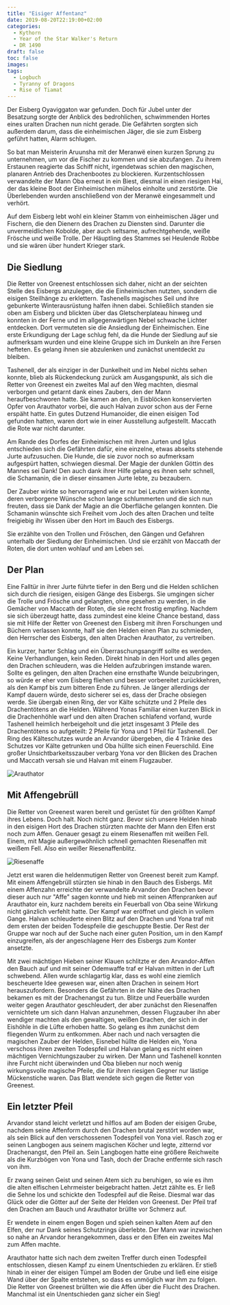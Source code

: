 ```yaml
---
title: "Eisiger Affentanz"
date: 2019-08-20T22:19:00+02:00
categories:
  - Kythorn
  - Year of the Star Walker's Return
  - DR 1490
draft: false
toc: false
images:
tags: 
  - Logbuch
  - Tyranny of Dragons
  - Rise of Tiamat
---
```


Der Eisberg Oyaviggaton war gefunden. Doch für Jubel unter der Besatzung sorgte der Anblick des bedrohlichen, schwimmenden Hortes eines uralten Drachen nun nicht gerade. Die Gefährten sorgten sich außerdem darum, dass die einheimischen Jäger, die sie zum Eisberg geführt hatten, Alarm schlugen.

So bat man Meisterin Aruunsha mit der Meranwë einen kurzen Sprung zu unternehmen, um vor die Fischer zu kommen und sie abzufangen. Zu ihrem Erstaunen reagierte das Schiff nicht, irgendetwas schien den magischen, planaren Antrieb des Drachenbootes zu blockieren. Kurzentschlossen verwandelte der Mann Oba erneut in ein Biest, diesmal in einen riesigen Hai, der das kleine Boot der Einheimischen mühelos einholte und zerstörte. Die Überlebenden wurden anschließend von der Meranwë eingesammelt und verhört.

Auf dem Eisberg lebt wohl ein kleiner Stamm von einheimischen Jäger und Fischern, die den Dienern des Drachen zu Diensten sind. Darunter die unvermeidlichen Kobolde, aber auch seltsame, aufrechtgehende, weiße Frösche und weiße Trolle. Der Häuptling des Stammes sei Heulende Robbe und sie wären über hundert Krieger stark.

## Die Siedlung

Die Retter von Greenest entschlossen sich daher, nicht an der seichten Stelle des Eisbergs anzulegen, die die Einheimischen nutzten, sondern die eisigen Steilhänge zu erklettern. Tashenells magisches Seil und ihre gebunkerte Winterausrüstung halfen ihnen dabei. Schließlich standen sie oben am Eisberg und blickten über das Gletscherplateau hinweg und konnten in der Ferne und im allgegenwärtigen Nebel schwache Lichter entdecken. Dort vermuteten sie die Ansiedlung der Einheimischen. Eine erste Erkundigung der Lage schlug fehl, da die Hunde der Siedlung auf sie aufmerksam wurden und eine kleine Gruppe sich im Dunkeln an ihre Fersen hefteten. Es gelang ihnen sie abzulenken und zunächst unentdeckt zu bleiben.

Tashenell, der als einziger in der Dunkelheit und im Nebel nichts sehen konnte, blieb als Rückendeckung zurück am Ausgangspunkt, als sich die Retter von Greenest ein zweites Mal auf den Weg machten, diesmal verborgen und getarnt dank eines Zaubers, den der Mann heraufbeschworen hatte. Sie kamen an den, in Eisblöcken konservierten Opfer von Arauthator vorbei, die auch Halvan zuvor schon aus der Ferne erspäht hatte. Ein gutes Dutzend Humanoider, die einen eisigen Tod gefunden hatten, waren dort wie in einer Ausstellung aufgestellt. Maccath die Rote war nicht darunter.

Am Rande des Dorfes der Einheimischen mit ihren Jurten und Iglus entschieden sich die Gefährten dafür, eine einzelne, etwas abseits stehende Jurte aufzusuchen. Die Hunde, die sie zuvor noch so aufmerksam aufgespürt hatten, schwiegen diesmal. Der Magie der dunklen Göttin des Mannes sei Dank! Den auch dank ihrer Hilfe gelang es ihnen sehr schnell, die Schamanin, die in dieser einsamen Jurte lebte, zu bezaubern. 

Der Zauber wirkte so hervorragend wie er nur bei Leuten wirken konnte, deren verborgene Wünsche schon lange schlummerten und die sich nun freuten, dass sie Dank der Magie an die Oberfläche gelangen konnten. Die Schamanin wünschte sich Freiheit vom Joch des alten Drachen und teilte freigiebig ihr Wissen über den Hort im Bauch des Eisbergs.

Sie erzählte von den Trollen und Fröschen, den Gängen und Gefahren unterhalb der Siedlung der Einheimischen. Und sie erzählt von Maccath der Roten, die dort unten wohlauf und am Leben sei.

## Der Plan

Eine Falltür in ihrer Jurte führte tiefer in den Berg und die Helden schlichen sich durch die riesigen, eisigen Gänge des Eisbergs. Sie umgingen sicher die Trolle und Frösche und gelangten, ohne gesehen zu werden, in die Gemächer von Maccath der Roten, die sie recht frostig empfing. Nachdem sie sich überzeugt hatte, dass zumindest eine kleine Chance bestand, dass sie mit Hilfe der Retter von Greenest den Eisberg mit ihren Forschungen und Büchern verlassen konnte, half sie den Helden einen Plan zu schmieden, den Herrscher des Eisbergs, den alten Drachen Arauthator, zu vertreiben. 

Ein kurzer, harter Schlag und ein Überraschungsangriff sollte es werden. Keine Verhandlungen, kein Reden. Direkt hinab in den Hort und alles gegen den Drachen schleudern, was die Helden aufzubringen imstande waren. Sollte es gelingen, den alten Drachen eine ernsthafte Wunde beizubringen, so würde er eher vom Eisberg fliehen und besser vorbereitet zurückkehren, als den Kampf bis zum bitteren Ende zu führen. Je länger allerdings der Kampf dauern würde, desto sicherer sei es, dass der Drache obsiegen werde. Sie übergab einen Ring, der vor Kälte schützte und 2 Pfeile des Drachentötens an die Helden. Während Yonas Familiar einen kurzen Blick in die Drachenhöhle warf und den alten Drachen schlafend vorfand, wurde Tashenell heimlich herbeigeholt und die jetzt insgesamt 3 Pfeile des Drachentötens so aufgeteilt: 2 Pfeile für Yona und 1 Pfeil für Tashenell. Der Ring des Kälteschutzes wurde an Arvandor übergeben, die 4 Tränke des Schutzes vor Kälte getrunken und Oba hüllte sich einen Feuerschild. Eine großer Unsichtbarkeitsszauber verbarg Yona vor den Blicken des Drachen und Maccath versah sie und Halvan mit einem Flugzauber.

![Arauthator](https://i.imgur.com/UaQjeAG.png)

## Mit Affengebrüll

Die Retter von Greenest waren bereit und gerüstet für den größten Kampf ihres Lebens. Doch halt. Noch nicht  ganz. Bevor sich unsere Helden hinab in den eisigen Hort des Drachen stürzten machte der Mann den Elfen erst noch zum Affen. Genauer gesagt zu einem Riesenaffen mit weißen Fell. Einem, mit Magie außergewöhnlich schnell gemachten Riesenaffen mit weißem Fell. Also ein weißer Riesenaffenblitz. 

![Riesenaffe](https://i.imgur.com/9lOoIA1.png)

Jetzt erst waren die heldenmutigen Retter von Greenest bereit zum Kampf. Mit einem Affengebrüll stürzten sie hinab in den Bauch des Eisbergs. Mit einem Affenzahn erreichte der verwandelte Arvandor den Drachen bevor dieser auch nur "Affe" sagen konnte und hieb mit seinen Affenpranken auf Arauthator ein, kurz nachdem bereits ein Feuerball von Oba seine Wirkung nicht gänzlich verfehlt hatte. Der Kampf war eröffnet und gleich in vollem Gange. Halvan schleuderte einen Blitz auf den Drachen und Yona traf mit dem ersten der beiden Todespfeile die geschuppte Bestie. Der Rest der Gruppe war noch auf der Suche nach einer guten Position, um in den Kampf einzugreifen, als der angeschlagene Herr des Eisbergs zum Konter ansetzte.

Mit zwei mächtigen Hieben seiner Klauen schlitzte er den Arvandor-Affen den Bauch auf und mit seiner Odemwaffe traf er Halvan mitten in der Luft schwebend. Allen wurde schlagartig klar, dass es wohl eine ziemlich bescheuerte Idee gewesen war, einen alten Drachen in seinem Hort herauszufordern. Besonders die Gefährten in der Nähe des Drachen bekamen es mit der Drachenangst zu tun. Blitze und Feuerbälle wurden weiter gegen Arauthator geschleudert, der aber zunächst den Riesenaffen vernichtete um sich dann Halvan anzunehmen, dessen Flugzauber ihn aber wendiger machten als den gewaltigen, weißen Drachen, der sich in der Eishöhle in die Lüfte erhoben hatte. So gelang es ihm zunächst dem fliegenden Wurm zu entkommen. Aber nach und nach versagten die magischen Zauber der Helden, Eisnebel hüllte die Helden ein, Yona verschoss ihren zweiten Todespfeil und Halvan gelang es nicht einen mächtigen Vernichtungszauber zu wirken. Der Mann und Tashenell konnten ihre Furcht nicht überwinden und Oba blieben nur noch wenig wirkungsvolle magische Pfeile, die für ihren riesigen Gegner nur lästige Mückenstiche waren. Das Blatt wendete sich gegen die Retter von Greenest.

## Ein letzter Pfeil

Arvandor stand leicht verletzt und hilflos auf am Boden der eisigen Grube, nachdem seine Affenform durch den Drachen brutal zerstört worden war, als sein Blick auf den verschossenen Todespfeil von Yona viel. Rasch zog er seinen Langbogen aus seinem magischen Köcher und legte, zitternd vor Drachenangst, den Pfeil an. Sein Langbogen hatte eine größere Reichweite als die Kurzbögen von Yona und Tash, doch der Drache entfernte sich rasch von ihm. 

Er zwang seinen Geist und seinen Atem sich zu beruhigen, so wie es ihm die alten elfischen Lehrmeister beigebracht hatten. Jetzt zählte es. Er ließ die Sehne los und schickte den Todespfeil auf die Reise. Diesmal war das Glück oder die Götter auf der Seite der Helden von Greenest. Der Pfeil traf den Drachen am Bauch und Arauthator brüllte vor Schmerz auf. 

Er wendete in einem engen Bogen und spieh seinen kalten Atem auf den Elfen, der nur Dank seines Schutzrings überlebte. Der Mann war inzwischen so nahe an Arvandor herangekommen, dass er den Elfen ein zweites Mal zum Affen machte.

Arauthator hatte sich nach dem zweiten Treffer durch einen Todespfeil entschlossen, diesen Kampf zu einem Unentschieden zu erklären. Er stieß hinab in einer der eisigen Tümpel am Boden der Grube und ließ eine eisige Wand über der Spalte entstehen, so dass es unmöglich war ihm zu folgen. Die Retter von Greenest brüllten wie die Affen über die Flucht des Drachen. Manchmal ist ein Unentschieden ganz sicher ein Sieg!